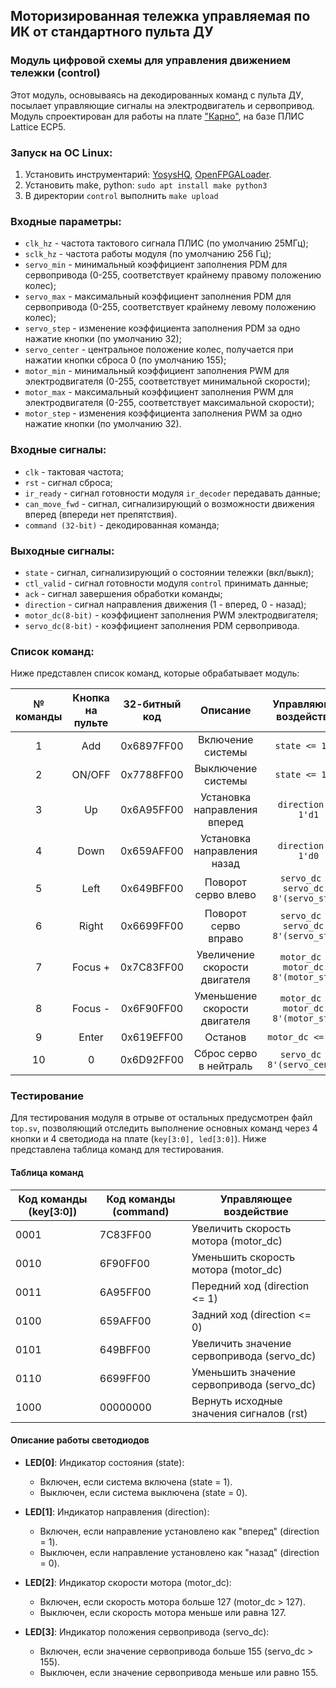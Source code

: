 ## Моторизированная тележка управляемая по ИК от стандартного пульта ДУ
### Модуль цифровой схемы для управления движением тележки (control)

Этот модуль, основываясь на декодированных команд с пульта ДУ, посылает управляющие сигналы на электродвигатель и сервопривод.
Модуль спроектирован для работы на плате ["Карно"](https://github.com/Fabmicro-LLC/Karnix_ASB-254), на базе ПЛИС Lattice ECP5.

### Запуск на ОС Linux:
1. Установить инструментарий: [YosysHQ](https://github.com/YosysHQ/oss-cad-suite-build/releases/), [OpenFPGALoader](https://github.com/trabucayre/openFPGALoader).
2. Установить make, python: `sudo apt install make python3`
3. В директории `control` выполнить `make upload`

### Входные параметры:
* `clk_hz` - частота тактового сигнала ПЛИС (по умолчанию 25МГц);
* `sclk_hz` - частота работы модуля (по умолчанию 256 Гц);
* `servo_min` - минимальный коэффициент заполнения PDM для сервопривода (0-255, соответствует крайнему правому положению колес);
* `servo_max` - максимальный коэффициент заполнения PDM для сервопривода (0-255, соответствует крайнему левому положению колес);
* `servo_step` - изменение коэффициента заполнения PDM за одно нажатие кнопки (по умолчанию 32);
* `servo_center` - центральное положение колес, получается при нажатии кнопки сброса 0 (по умолчанию 155);
* `motor_min` - минимальный коэффициент заполнения PWM для электродвигателя (0-255, соответствует минимальной скорости);
* `motor_max` - максимальный коэффициент заполнения PWM для электродвигателя (0-255, соответствует максимальной скорости);
* `motor_step` - изменения коэффициента заполнения PWM за одно нажатие кнопки (по умолчанию 32).

### Входные сигналы:
* `clk` - тактовая частота;
* `rst` - сигнал сброса;
* `ir_ready` - сигнал готовности модуля `ir_decoder` передавать данные;
* `can_move_fwd` - сигнал, сигнализирующий о возможности движения вперед (впереди нет препятствия).
* `command (32-bit)` - декодированная команда;

### Выходные сигналы:
* `state` - сигнал, сигнализирующий о состоянии тележки (вкл/выкл);
* `ctl_valid` - сигнал готовности модуля `control` принимать данные;
* `ack` - сигнал завершения обработки команды;
* `direction` - сигнал направления движения (1 - вперед, 0 - назад);
* `motor_dc(8-bit)` - коэффициент заполнения PWM электродвигателя;
* `servo_dc(8-bit)` - коэффициент заполнения PDM сервопривода.

### Список команд:
Ниже представлен список команд, которые обрабатывает модуль:

| № команды |Кнопка на пульте  | 32-битный код | Описание                       | Управляющее воздействие                 |
| :-------: | :--------------: | :-----------: | :----------------------------: | :-------------------------------------: |
| 1         | Add              | 0x6897FF00    | Включение системы              | `state <= 1'd1`                         |
| 2         | ON/OFF           | 0x7788FF00    | Выключение системы             | `state <= 1'd0`                         |
| 3         | Up               | 0x6A95FF00    | Установка направления вперед   | `direction <= 1'd1`                     |
| 4         | Down             | 0x659AFF00    | Установка направления назад    | `direction <= 1'd0`                     |
| 5         | Left             | 0x649BFF00    | Поворот серво влево            | `servo_dc <= servo_dc + 8'(servo_step)` |
| 6         | Right            | 0x6699FF00    | Поворот серво вправо           | `servo_dc <= servo_dc - 8'(servo_step)` |
| 7         | Focus +          | 0x7C83FF00    | Увеличение скорости двигателя  | `motor_dc <= motor_dc + 8'(motor_step)` |
| 8         | Focus -          | 0x6F90FF00    | Уменьшение скорости двигателя  | `motor_dc <= motor_dc - 8'(motor_step)` |
| 9         | Enter            | 0x619EFF00    | Останов                        | `motor_dc <= 8'd0`                      |
| 10        | 0                | 0x6D92FF00    | Сброс серво в нейтраль         | `servo_dc <= 8'(servo_center)`          |

### Тестирование
Для тестирования модуля в отрыве от остальных предусмотрен файл `top.sv`, позволяющий отследить выполнение основных команд через 4 кнопки и 4 светодиода на плате (`key[3:0], led[3:0]`).
Ниже представлена таблица команд для тестирования.

#### Таблица команд

| Код команды (key[3:0])| Код команды (command) | Управляющее воздействие |
|------------------------|----------------------|-------------------------|
| 0001                   | 7C83FF00             | Увеличить скорость мотора (motor_dc) |
| 0010                   | 6F90FF00             | Уменьшить скорость мотора (motor_dc) |
| 0011                   | 6A95FF00             | Передний ход (direction <= 1) |
| 0100                   | 659AFF00             | Задний ход (direction <= 0) |
| 0101                   | 649BFF00             | Увеличить значение сервопривода (servo_dc) |
| 0110                   | 6699FF00             | Уменьшить значение сервопривода (servo_dc) |
| 1000                   | 00000000             | Вернуть исходные значения сигналов (rst) |

#### Описание работы светодиодов

- **LED[0]**: Индикатор состояния (state):
  - Включен, если система включена (state = 1).
  - Выключен, если система выключена (state = 0).
  
- **LED[1]**: Индикатор направления (direction):
  - Включен, если направление установлено как "вперед" (direction = 1).
  - Выключен, если направление установлено как "назад" (direction = 0).

- **LED[2]**: Индикатор скорости мотора (motor_dc):
  - Включен, если скорость мотора больше 127 (motor_dc > 127).
  - Выключен, если скорость мотора меньше или равна 127.

- **LED[3]**: Индикатор положения сервопривода (servo_dc):
  - Включен, если значение сервопривода больше 155 (servo_dc > 155).
  - Выключен, если значение сервопривода меньше или равно 155.
